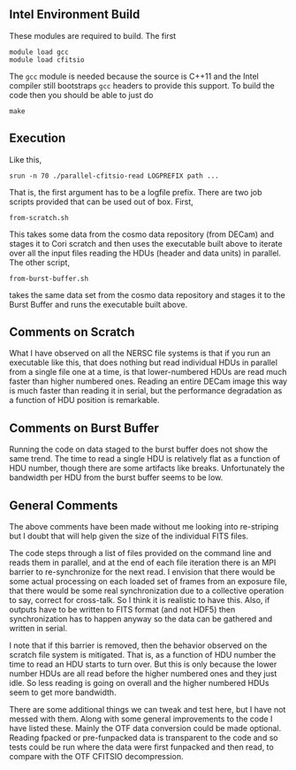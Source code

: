 
Intel Environment Build
-----------------------

These modules are required to build.  The first 

    module load gcc
    module load cfitsio

The `gcc` module is needed because the source is C++11 and the Intel compiler
still bootstraps `gcc` headers to provide this support.  To build the code then
you should be able to just do

    make

Execution
---------

Like this,

    srun -n 70 ./parallel-cfitsio-read LOGPREFIX path ...

That is, the first argument has to be a logfile prefix.  There are two job
scripts provided that can be used out of box.  First,

    from-scratch.sh

This takes some data from the cosmo data repository (from DECam) and stages it
to Cori scratch and then uses the executable built above to iterate over all
the input files reading the HDUs (header and data units) in parallel.  The
other script,

    from-burst-buffer.sh

takes the same data set from the cosmo data repository and stages it to the
Burst Buffer and runs the executable built above.

Comments on Scratch
-------------------

What I have observed on all the NERSC file systems is that if you run an
executable like this, that does nothing but read individual HDUs in parallel
from a single file one at a time, is that lower-numbered HDUs are read much
faster than higher numbered ones.  Reading an entire DECam image this way is
much faster than reading it in serial, but the performance degradation as a
function of HDU position is remarkable.

Comments on Burst Buffer
------------------------

Running the code on data staged to the burst buffer does not show the same 
trend.  The time to read a single HDU is relatively flat as a function of 
HDU number, though there are some artifacts like breaks.  Unfortunately the
bandwidth per HDU from the burst buffer seems to be low.

General Comments
----------------

The above comments have been made without me looking into re-striping but I 
doubt that will help given the size of the individual FITS files.

The code steps through a list of files provided on the command line and reads
them in parallel, and at the end of each file iteration there is an MPI barrier
to re-synchronize for the next read.  I envision that there would be some
actual processing on each loaded set of frames from an exposure file, that
there would be some real synchronization due to a collective operation to say,
correct for cross-talk.  So I think it is realistic to have this.  Also, if
outputs have to be written to FITS format (and not HDF5) then synchronization
has to happen anyway so the data can be gathered and written in serial.

I note that if this barrier is removed, then the behavior observed on the
scratch file system is mitigated.  That is, as a function of HDU number the
time to read an HDU starts to turn over.  But this is only because the lower
number HDUs are all read before the higher numbered ones and they just idle.
So less reading is going on overall and the higher numbered HDUs seem to get
more bandwidth.

There are some additional things we can tweak and test here, but I have not
messed with them.  Along with some general improvements to the code I have
listed these.  Mainly the OTF data conversion could be made optional.  Reading
fpacked or pre-funpacked data is transparent to the code and so tests could be
run where the data were first funpacked and then read, to compare with the OTF
CFITSIO decompression.
